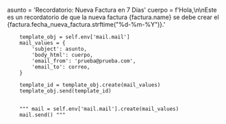 asunto = 'Recordatorio: Nueva Factura en 7 Días'
        cuerpo = f'Hola,\n\nEste es un recordatorio de que la nueva factura {factura.name} se debe crear el {factura.fecha_nueva_factura.strftime("%d-%m-%Y")}.'

        template_obj = self.env['mail.mail']
        mail_values = {
            'subject': asunto,
            'body_html': cuerpo,
            'email_from': 'prueba@prueba.com',
            'email_to': correo,
        }

        template_id = template_obj.create(mail_values)
        template_obj.send(template_id)

                
        """ mail = self.env['mail.mail'].create(mail_values)
        mail.send() """
